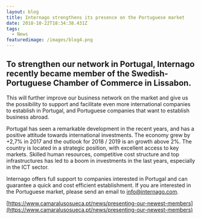 ```yaml
---
layout: blog
title: Internago strengthens its presence on the Portuguese market
date: 2018-10-22T18:34:38.431Z
tags:
  - News
featuredimage: /images/blog4.png
---
```

## To strengthen our network in Portugal, Internago recently became member of the Swedish-Portuguese Chamber of Commerce in Lissabon.



This will further improve our business network on the market and give us the possibility to support and facilitate even more international companies to establish in Portugal, and Portuguese companies that want to establish business abroad.



Portugal has seen a remarkable development in the recent years, and has a positive attitude towards international investments. The economy grew by +2,7% in 2017 and the outlook for 2018 / 2019 is an growth above 2%. The country is located in a strategic position, with excellent access to key markets. Skilled human resources, competitive cost structure and top infrastructures has led to a boom in investments in the last years, especially in the ICT sector.


Internago offers full support to companies interested in Portugal and can guarantee a quick and cost efficient establishment.  If you are interested in the Portuguese market, please send an email to [info@internago.com](mailto:info@internago.com).


[https://www.camaralusosueca.pt/news/presenting-our-newest-members](https://www.camaralusosueca.pt/news/presenting-our-newest-members)
